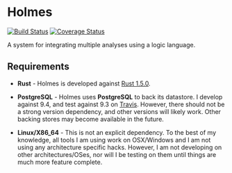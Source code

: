 # Holmes

[![Build Status](https://travis-ci.org/maurer/holmes.svg?branch=master)](https://travis-ci.org/maurer/holmes)
[![Coverage Status](https://coveralls.io/repos/maurer/holmes/badge.svg)](https://coveralls.io/r/maurer/holmes)


A system for integrating multiple analyses using a logic language.

## Requirements
* **Rust** - Holmes is developed against [Rust 1.5.0](https://static.rust-lang.org/dist/rust-1.5.0-x86_64-unknown-linux-gnu.tar.gz).

* **PostgreSQL** - Holmes uses **PostgreSQL** to back its datastore.
  I develop against 9.4, and test against 9.3 on [Travis](https://travis-ci.org/maurer/holmes).
  However, there should not be a strong version dependency, and other versions will likely work.
  Other backing stores may become available in the future.

* **Linux/X86_64** - This is not an explicit dependency.
  To the best of my knowledge, all tools I am using work on OSX/Windows and I am not using any architecture specific hacks.
  However, I am not developing on other architectures/OSes, nor will I be testing on them until things are much more feature complete.

